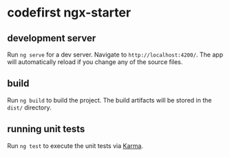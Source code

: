 # codefirst ngx-starter

## development server

Run `ng serve` for a dev server. Navigate to `http://localhost:4200/`. The app will automatically reload if you change any of the source files.

## build

Run `ng build` to build the project. The build artifacts will be stored in the `dist/` directory.

## running unit tests

Run `ng test` to execute the unit tests via [Karma](https://karma-runner.github.io).
